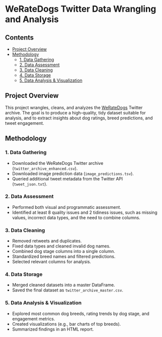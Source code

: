 # WeRateDogs Twitter Data Wrangling and Analysis

## Contents
- [Project Overview](#project-overview)
- [Methodology](#methodology)
    - [1. Data Gathering](#1-data-gathering)
    - [2. Data Assessment](#2-data-assessment)
    - [3. Data Cleaning](#3-data-cleaning)
    - [4. Data Storage](#4-data-storage)
    - [5. Data Analysis & Visualization](#5-data-analysis--visualization)

## Project Overview

This project wrangles, cleans, and analyzes the [WeRateDogs](https://twitter.com/dog_rates) Twitter archive. The goal is to produce a high-quality, tidy dataset suitable for analysis, and to extract insights about dog ratings, breed predictions, and tweet engagement.

## Methodology

### 1. Data Gathering

- Downloaded the WeRateDogs Twitter archive (`twitter_archive_enhanced.csv`).
- Downloaded image prediction data (`image_predictions.tsv`).
- Queried additional tweet metadata from the Twitter API (`tweet_json.txt`).

### 2. Data Assessment

- Performed both visual and programmatic assessment.
- Identified at least 8 quality issues and 2 tidiness issues, such as missing values, incorrect data types, and the need to combine columns.

### 3. Data Cleaning

- Removed retweets and duplicates.
- Fixed data types and cleaned invalid dog names.
- Combined dog stage columns into a single column.
- Standardized breed names and filtered predictions.
- Selected relevant columns for analysis.

### 4. Data Storage

- Merged cleaned datasets into a master DataFrame.
- Saved the final dataset as `twitter_archive_master.csv`.

### 5. Data Analysis & Visualization

- Explored most common dog breeds, rating trends by dog stage, and engagement metrics.
- Created visualizations (e.g., bar charts of top breeds).
- Summarized findings in an HTML report.
